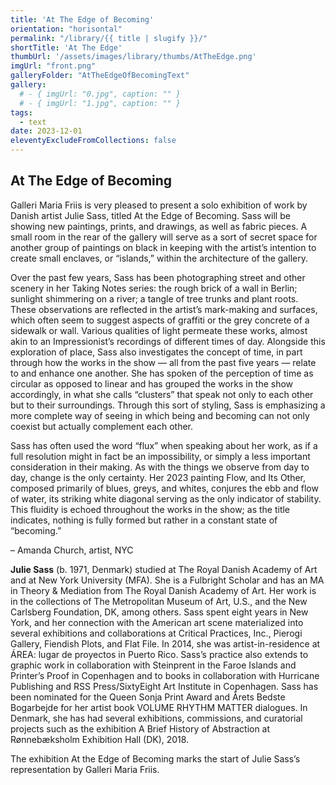 ```yaml
---
title: 'At The Edge of Becoming'
orientation: "horisontal"
permalink: "/library/{{ title | slugify }}/"
shortTitle: 'At The Edge'
thumbUrl: '/assets/images/library/thumbs/AtTheEdge.png'
imgUrl: "front.png"
galleryFolder: "AtTheEdgeOfBecomingText"
gallery:
  # - { imgUrl: "0.jpg", caption: "" }
  # - { imgUrl: "1.jpg", caption: "" }
tags:
  - text
date: 2023-12-01
eleventyExcludeFromCollections: false
---
```



<div class="Txt">
  <h2>At The Edge of Becoming</h2>
  <p>Galleri Maria Friis is very pleased to present a solo exhibition of work by Danish artist Julie Sass, titled At the Edge of Becoming. Sass will be showing new paintings, prints, and drawings, as well as fabric pieces. A small room in the rear of the gallery will serve as a sort of secret space for another group of paintings on black in keeping with the artist’s intention to create small enclaves, or “islands,” within the architecture of the gallery.</p>
  <p>Over the past few years, Sass has been photographing street and other scenery in her Taking Notes series: the rough brick of a wall in Berlin; sunlight shimmering on a river; a tangle of tree trunks and plant roots. These observations are reflected in the artist’s mark-making and surfaces, which often seem to suggest aspects of graffiti or the grey concrete of a sidewalk or wall. Various qualities of light permeate these works, almost akin to an Impressionist’s recordings of different times of day. Alongside this exploration of place, Sass also investigates the concept of time, in part through how the works in the show — all from the past five years — relate to and enhance one another. She has spoken of the perception of time as circular as opposed to linear and has grouped the works in the show accordingly, in what she calls “clusters” that speak not only to each other but to their surroundings. Through this sort of styling, Sass is emphasizing a more complete way of seeing in which being and becoming can not only coexist but actually complement each other.</p>
  <p>Sass has often used the word “flux” when speaking about her work, as if a full resolution might in fact be an impossibility, or simply a less important consideration in their making. As with the things we observe from day to day, change is the only certainty. Her 2023 painting Flow, and Its Other, composed primarily of blues, greys, and whites, conjures the ebb and flow of water, its striking white diagonal serving as the only indicator of stability. This fluidity is echoed throughout the works in the show; as the title indicates, nothing is fully formed but rather in a constant state of “becoming.”</p>
  <p>– Amanda Church, artist, NYC</p>
  <p><strong>Julie Sass</strong> (b. 1971, Denmark) studied at The Royal Danish Academy of Art and at New York University (MFA). She is a Fulbright Scholar and has an MA in Theory & Mediation from The Royal Danish Academy of Art. Her work is in the collections of The Metropolitan Museum of Art, U.S., and the New Carlsberg Foundation, DK, among others. Sass spent eight years in New York, and her connection with the American art scene materialized into several exhibitions and collaborations at Critical Practices, Inc., Pierogi Gallery, Fiendish Plots, and Flat File. In 2014, she was artist-in-residence at ÁREA: lugar de proyectos in Puerto Rico. Sass’s practice also extends to graphic work in collaboration with Steinprent in the Faroe Islands and Printer’s Proof in Copenhagen and to books in collaboration with Hurricane Publishing and RSS Press/SixtyEight Art Institute in Copenhagen. Sass has been nominated for the Queen Sonja Print Award and Årets Bedste Bogarbejde for her artist book VOLUME RHYTHM MATTER dialogues. In Denmark, she has had several exhibitions, commissions, and curatorial projects such as the exhibition A Brief History of Abstraction at Rønnebæksholm Exhibition Hall (DK), 2018.</p>
  <p>The exhibition At the Edge of Becoming marks the start of Julie Sass’s representation by Galleri Maria Friis.</p>
</div>